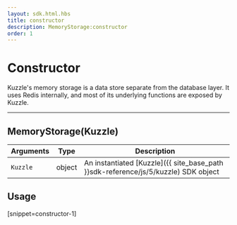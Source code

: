 ```yaml
---
layout: sdk.html.hbs
title: constructor
description: MemoryStorage:constructor
order: 1
---
```

  

# Constructor
Kuzzle's memory storage is a data store separate from the database layer.
It uses Redis internally, and most of its underlying functions are exposed by Kuzzle.

---

## MemoryStorage(Kuzzle)

| Arguments | Type | Description |
|---------------|---------|----------------------------------------|
| `Kuzzle` | object | An instantiated [Kuzzle]({{ site_base_path }}sdk-reference/js/5/kuzzle) SDK object |

## Usage

[snippet=constructor-1]
